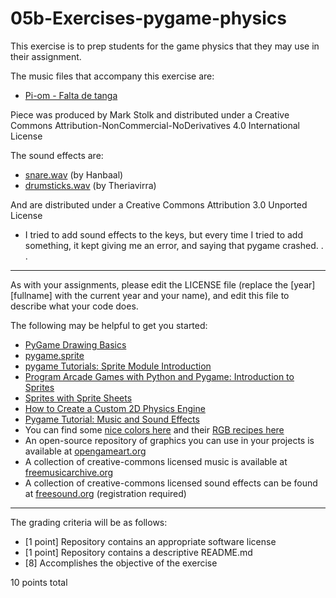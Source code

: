 # 05b-Exercises-pygame-physics

This exercise is to prep students for the game physics that they may use in their assignment.

The music files that accompany this exercise are:

* [Pi-om - Falta de tanga](http://freemusicarchive.org/music/VA_-_Best_of_NTNS_Radio/NNTS_074_-_Trip/01_-_Pi-om_-_Falta_De_Tanga)


Piece was produced by Mark Stolk and distributed under a Creative Commons Attribution-NonCommercial-NoDerivatives 4.0 International License

The sound effects are:

* [snare.wav](https://freesound.org/people/Hanbaal/sounds/178668/) (by Hanbaal)
* [drumsticks.wav](https://freesound.org/people/Theriavirra/sounds/270090/) (by Theriavirra)

And are distributed under a Creative Commons Attribution 3.0 Unported License
* I tried to add sound effects to the keys, but every time I tried to add something, it kept giving me an error, and saying that pygame crashed. . .
---

As with your assignments, please edit the LICENSE file (replace the [year] [fullname] with the current year and your name), and edit this file to describe what your code does.

The following may be helpful to get you started:

* [PyGame Drawing Basics](https://www.cs.ucsb.edu/~pconrad/cs5nm/topics/pygame/drawing/)
* [pygame.sprite](https://www.pygame.org/docs/ref/sprite.html)
* [pygame Tutorials: Sprite Module Introduction](https://www.pygame.org/docs/tut/SpriteIntro.html)
* [Program Arcade Games with Python and Pygame: Introduction to Sprites](http://programarcadegames.com/index.php?chapter=introduction_to_sprites)
* [Sprites with Sprite Sheets](http://programarcadegames.com/python_examples/en/sprite_sheets/)
* [How to Create a Custom 2D Physics Engine](https://gamedevelopment.tutsplus.com/tutorials/how-to-create-a-custom-2d-physics-engine-the-basics-and-impulse-resolution--gamedev-6331)
* [Pygame Tutorial: Music and Sound Effects](https://nerdparadise.com/programming/pygame/part3)
* You can find some [nice colors here](https://yeun.github.io/open-color/) and their [RGB recipes here](https://yeun.github.io/open-color/ingredients.html)
* An open-source repository of graphics you can use in your projects is available at [opengameart.org](https://opengameart.org)
* A collection of creative-commons licensed music is available at [freemusicarchive.org](http://freemusicarchive.org/)
* A collection of creative-commons licensed sound effects can be found at [freesound.org](https://freesound.org/) (registration required)

---

The grading criteria will be as follows:

* [1 point] Repository contains an appropriate software license
* [1 point] Repository contains a descriptive README.md
* [8] Accomplishes the objective of the exercise

10 points total